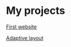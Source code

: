 # My projects

[First website](https://razocharovaniye.github.io/Github_1/)

[Adaptive layout](https://razocharovaniye.github.io/Github_2/)
